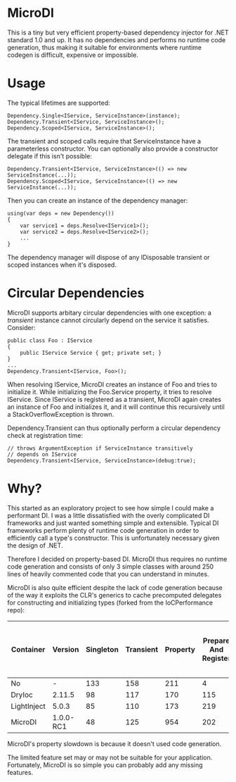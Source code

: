 # MicroDI

This is a tiny but very efficient property-based dependency injector
for .NET standard 1.0 and up. It has no dependencies and performs
no runtime code generation, thus making it suitable for environments
where runtime codegen is difficult, expensive or impossible.

# Usage

The typical lifetimes are supported:

    Dependency.Single<IService, ServiceInstance>(instance);
    Dependency.Transient<IService, ServiceInstance>();
    Dependency.Scoped<IService, ServiceInstance>();

The transient and scoped calls require that ServiceInstance have
a parameterless constructor. You can optionally also provide a
constructor delegate if this isn't possible:

    Dependency.Transient<IService, ServiceInstance>(() => new ServiceInstance(...));
    Dependency.Scoped<IService, ServiceInstance>(() => new ServiceInstance(...));

Then you can create an instance of the dependency manager:

    using(var deps = new Dependency())
	{
		var service1 = deps.Resolve<IService1>();
		var service2 = deps.Resolve<IService2>();
		...
	}

The dependency manager will dispose of any IDisposable transient
or scoped instances when it's disposed.

# Circular Dependencies

MicroDI supports arbitary circular dependencies with one
exception: a *transient* instance cannot circularly depend on
the service it satisfies. Consider:

    public class Foo : IService
	{
		public IService Service { get; private set; }
	}
	...
	Dependency.Transient<IService, Foo>();

When resolving IService, MicroDI creates an instance of Foo
and tries to initialize it. While initializing the Foo.Service
property, it tries to resolve IService. Since IService is
registered as a transient, MicroDI again creates an
instance of Foo and initializes it, and it will continue this
recursively until a StackOverflowException is thrown.

Dependency.Transient can thus optionally perform a circular
dependency check at registration time:

    // throws ArgumentException if ServiceInstance transitively
	// depends on IService
    Dependency.Transient<IService, ServiceInstance>(debug:true);

# Why?

This started as an exploratory project to see how simple I could
make a performant DI. I was a little dissatisfied with the overly
complicated DI frameworks and just wanted something simple and
extensible. Typical DI frameworks perform plenty of runtime code
generation in order to efficiently call a type's constructor.
This is unfortunately necessary given the design of .NET.

Therefore I decided on property-based DI. MicroDI thus requires
no runtime code generation and consists of only 3 simple classes
with around 250 lines of heavily commented code that you can
understand in minutes.

MicroDI is also quite efficient despite the lack of code generation
because of the way it exploits the CLR's generics to cache precomputed
delegates for constructing and initializing types (forked from the
IoCPerformance repo):

|Container|Version|Singleton|Transient|Property|Prepare And Register|Prepare And Register And Simple Resolve|
|---------|-------|---------|---------|--------|--------------------|---------------------------------------|
|No|-|133|158|211|4|5|
|DryIoc|2.11.5|98|117|170|115|415|
|LightInject|5.0.3|85|110|173|219|1095|
|MicroDI|1.0.0-RC1|48|125|954|202|252|

MicroDI's property slowdown is because it doesn't used code
generation.

The limited feature set may or may not be suitable for your
application. Fortunately, MicroDI is so simple you can probably
add any missing features.